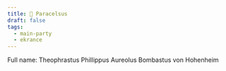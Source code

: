 ```yaml
---
title: 🦊 Paracelsus
draft: false
tags:
  - main-party
  - ekrance
---
```


Full name: Theophrastus Phillippus Aureolus Bombastus von Hohenheim